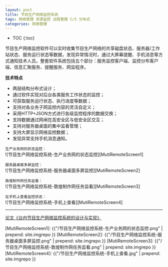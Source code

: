```yaml
---
layout: post
title: 节目生产网络监控系统
tags: 网络管理 资源监控 远程管理 C/S 分布式
categories: 网络管理
---
```


* TOC
{:toc}

节目生产网络监控软件可以实时收集节目生产网络的共享磁盘状态、服务器/工作站状态、服务运行状态等数据，发现异常情况时，通过大屏幕提醒、手机消息等方式通知技术人员。整套软件系统包括五个部分：服务监控客户端、监控分布客户端、信息汇聚服务、提醒服务、网监程序。

**技术特点**

- 两层结构分布式设计；
- 通过软件实现对后台各类服务工作状态的监控；
- 可获取服务运行状态、执行进度等数据；
- 支持对各业务子网监控内容的灵活自定义；
- 采用HTTP+JSON方式进行各级监控程序的数据交换；
- 支持数据通过网闸在高安全区与低安全区交互；
- 支持对服务器桌面的集中监看管理；
- 支持大屏显示网络监控数据；
- 发现异常支持手机消息通知。

`生产业务网的状态监控：`<br/>
![节目生产网络监控系统-生产业务网的状态监控][MutiRemoteScreen1]

`服务器桌面多屏监控：`<br/>
![节目生产网络监控系统-服务器桌面多屏监控][MutiRemoteScreen2]

`敦煌制作网任务监看：`<br/>
![节目生产网络监控系统-敦煌制作网任务监看][MutiRemoteScreen3]

`在手机上查看监控状态：`<br/>
![节目生产网络监控系统-手机上查看][MutiRemoteScreen4]

---

[论文《台内节目生产网络监控系统的设计与实现》][论文地址]

[MutiRemoteScreen1]: {{"/节目生产网络监控系统-生产业务网的状态监控.png" | prepend: site.imgrepo }}
[MutiRemoteScreen2]: {{"/节目生产网络监控系统-服务器桌面多屏监控.png" | prepend: site.imgrepo }}
[MutiRemoteScreen3]: {{"/节目生产网络监控系统-敦煌制作网任务监看.png" | prepend: site.imgrepo }}
[MutiRemoteScreen4]: {{"/节目生产网络监控系统-手机上查看.jpg" | prepend: site.imgrepo }}

[论文地址]:https://kns.cnki.net/kcms/detail/detail.aspx?filename=DSZM201901019&dbcode=CJFQ&dbname=CJFD2019&v=nObC302BMhD21XqCtCQ9Stk2bf5wgPBgvJ0kQdhJdu14j5CA2wSagVogRMLoMmDP